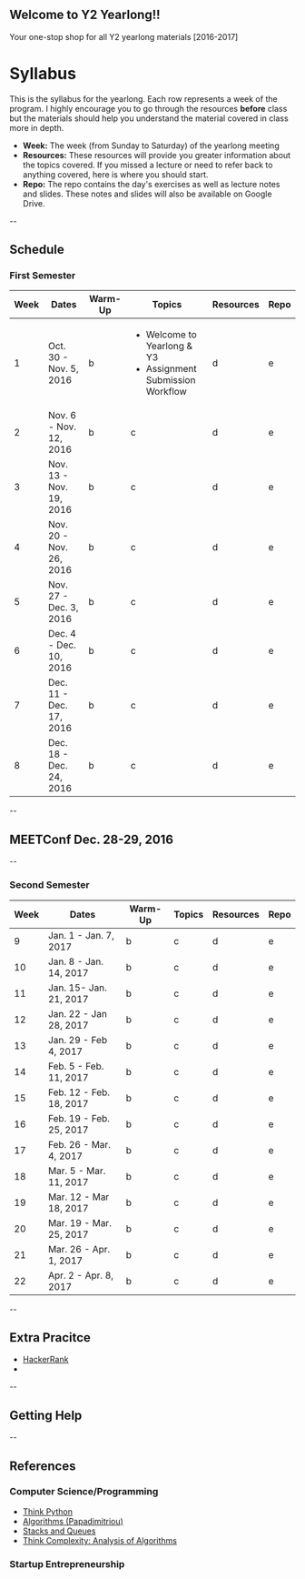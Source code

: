 ## Welcome to Y2 Yearlong!! 
Your one-stop shop for all Y2 yearlong materials [2016-2017]
# Syllabus

This is the syllabus for the yearlong.  Each row represents a week of the program.  I highly encourage you to go through the resources <b>before</b> class but the materials should help you understand the material covered in class more in depth.  

* __Week:__ The week (from Sunday to Saturday) of the yearlong meeting
* __Resources:__ These resources will provide you greater information about the topics covered.  If you missed a lecture or need to refer back to anything covered, here is where you should start. 
* __Repo:__ The repo contains the day's exercises as well as lecture notes and slides.  These notes and slides will also be available on Google Drive.

--
## Schedule 
### First Semester 
| Week | Dates | Warm-Up | Topics | Resources | Repo | 
| --- | --- | --- | --- | ---| ---|
| 1 | Oct. 30 - Nov. 5, 2016 | b | <ul><li> Welcome to Yearlong & Y3</li> <li> Assignment Submission Workflow</li></ul> | d | e|
| 2 | Nov. 6 - Nov. 12, 2016 | b | c | d | e|
| 3 | Nov. 13 - Nov. 19, 2016 | b | c | d | e|
| 4 | Nov. 20 - Nov. 26, 2016 | b | c | d | e|
| 5 | Nov. 27 - Dec. 3, 2016 | b | c | d | e|
| 6 | Dec. 4 - Dec. 10, 2016 | b | c | d | e|
| 7 | Dec. 11 - Dec. 17, 2016 | b | c | d | e|
| 8 | Dec. 18 - Dec. 24, 2016 | b | c | d | e|
--
## MEETConf Dec. 28-29, 2016
--
### Second Semester 
| Week | Dates | Warm-Up | Topics | Resources | Repo | 
| --- | --- | --- | --- | ---| ---|
| 9 | Jan. 1 - Jan. 7, 2017 | b | c | d | e|
| 10 | Jan. 8 - Jan. 14, 2017 | b | c | d | e|
| 11 | Jan. 15- Jan. 21, 2017 | b | c | d | e|
| 12 | Jan. 22 - Jan 28, 2017 | b | c | d | e|
| 13 | Jan. 29 - Feb 4, 2017 | b | c | d | e|
| 14 | Feb. 5 - Feb. 11, 2017 | b | c | d | e|
| 15 | Feb. 12 - Feb. 18, 2017 | b | c | d | e|
| 16 | Feb. 19 - Feb. 25, 2017 | b | c | d | e|
| 17 | Feb. 26 - Mar. 4, 2017 | b | c | d | e|
| 18 | Mar. 5 - Mar. 11, 2017 | b | c | d | e|
| 19 | Mar. 12 - Mar 18, 2017 | b | c | d | e|
| 20 | Mar. 19 - Mar. 25, 2017 | b | c | d | e|
| 21 | Mar. 26 - Apr. 1, 2017 | b | c | d | e|
| 22 | Apr. 2 - Apr. 8, 2017| b | c | d | e|

--
## Extra Pracitce
* [HackerRank](http://www.hackerrank.com)
* 
--
## Getting Help
--
## References

### Computer Science/Programming

* [Think Python](http://www.greenteapress.com/thinkpython/thinkpython.html)
* [Algorithms (Papadimitriou)](http://www.cs.berkeley.edu/~vazirani/algorithms)
* [Stacks and Queues](https://github.com/zipfian/graph-datastructures/tree/master/lecture/stacks_and_queues.md)
* [Think Complexity: Analysis of Algorithms](http://www.greenteapress.com/compmod/html/thinkcomplexity004.html)

### Startup Entrepreneurship

 
